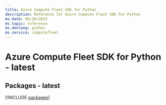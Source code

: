 ```yaml
---
title: Azure Compute Fleet SDK for Python
description: Reference for Azure Compute Fleet SDK for Python
ms.date: 06/20/2025
ms.topic: reference
ms.devlang: python
ms.service: computefleet
---
```

# Azure Compute Fleet SDK for Python - latest
## Packages - latest
[!INCLUDE [packages](compute-fleet-index.md)]